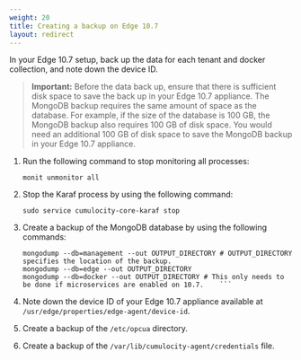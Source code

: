 ```yaml
---
weight: 20
title: Creating a backup on Edge 10.7
layout: redirect
---
```


In your Edge 10.7 setup, back up the data for each tenant and docker collection, and note down the device ID.

>**Important:** Before the data back up, ensure that there is sufficient disk space to save the back up in your Edge 10.7 appliance. The MongoDB backup requires the same amount of space as the database. For example, if the size of the database is 100 GB, the MongoDB backup also requires 100 GB of disk space. You would need an additional 100 GB of disk space to save the MongoDB backup in your Edge 10.7 appliance.  

1. Run the following command to stop monitoring all processes:

    ```shell
    monit unmonitor all
    ```
2. Stop the Karaf process by using the following command:

    ```shell
    sudo service cumulocity-core-karaf stop
    ```
3. Create a backup of the MongoDB database by using the following commands:

    ```shell
    mongodump --db=management --out OUTPUT_DIRECTORY # OUTPUT_DIRECTORY specifies the location of the backup.
    mongodump --db=edge --out OUTPUT_DIRECTORY
    mongodump --db=docker --out OUTPUT_DIRECTORY # This only needs to be done if microservices are enabled on 10.7.    ```

4. Note down the device ID of your Edge 10.7 appliance available at `/usr/edge/properties/edge-agent/device-id`.
5. Create a backup of the `/etc/opcua` directory.
6. Create a backup of the `/var/lib/cumulocity-agent/credentials` file.

